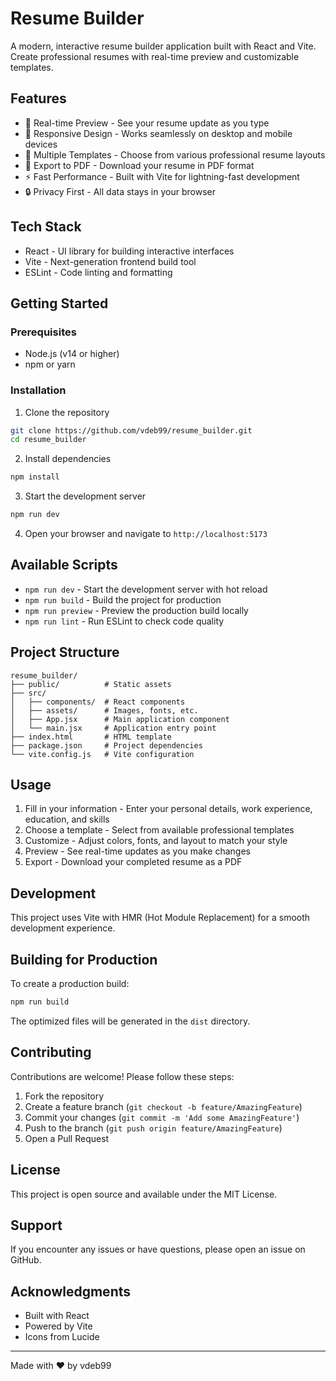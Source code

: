 # Resume Builder

A modern, interactive resume builder application built with React and Vite. Create professional resumes with real-time preview and customizable templates.

## Features

- 🎨 Real-time Preview - See your resume update as you type
- 📱 Responsive Design - Works seamlessly on desktop and mobile devices
- 🎯 Multiple Templates - Choose from various professional resume layouts
- 💾 Export to PDF - Download your resume in PDF format
- ⚡ Fast Performance - Built with Vite for lightning-fast development
- 🔒 Privacy First - All data stays in your browser

## Tech Stack

- React - UI library for building interactive interfaces
- Vite - Next-generation frontend build tool
- ESLint - Code linting and formatting

## Getting Started

### Prerequisites

- Node.js (v14 or higher)
- npm or yarn

### Installation

1. Clone the repository

```bash
git clone https://github.com/vdeb99/resume_builder.git
cd resume_builder
```

2. Install dependencies

```bash
npm install
```

3. Start the development server

```bash
npm run dev
```

4. Open your browser and navigate to `http://localhost:5173`

## Available Scripts

- `npm run dev` - Start the development server with hot reload
- `npm run build` - Build the project for production
- `npm run preview` - Preview the production build locally
- `npm run lint` - Run ESLint to check code quality

## Project Structure

```
resume_builder/
├── public/          # Static assets
├── src/
│   ├── components/  # React components
│   ├── assets/      # Images, fonts, etc.
│   ├── App.jsx      # Main application component
│   └── main.jsx     # Application entry point
├── index.html       # HTML template
├── package.json     # Project dependencies
└── vite.config.js   # Vite configuration
```

## Usage

1. Fill in your information - Enter your personal details, work experience, education, and skills
2. Choose a template - Select from available professional templates
3. Customize - Adjust colors, fonts, and layout to match your style
4. Preview - See real-time updates as you make changes
5. Export - Download your completed resume as a PDF

## Development

This project uses Vite with HMR (Hot Module Replacement) for a smooth development experience.

## Building for Production

To create a production build:

```bash
npm run build
```

The optimized files will be generated in the `dist` directory.

## Contributing

Contributions are welcome! Please follow these steps:

1. Fork the repository
2. Create a feature branch (`git checkout -b feature/AmazingFeature`)
3. Commit your changes (`git commit -m 'Add some AmazingFeature'`)
4. Push to the branch (`git push origin feature/AmazingFeature`)
5. Open a Pull Request

## License

This project is open source and available under the MIT License.

## Support

If you encounter any issues or have questions, please open an issue on GitHub.

## Acknowledgments

- Built with React
- Powered by Vite
- Icons from Lucide

---

Made with ❤️ by vdeb99